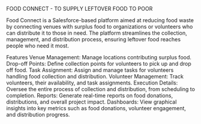 FOOD CONNECT - TO SUPPLY LEFTOVER FOOD TO POOR

Food Connect is a Salesforce-based platform aimed at reducing food waste by connecting venues with surplus food to organizations or volunteers who can distribute it to those in need. The platform streamlines the collection, management, and distribution process, ensuring leftover food reaches people who need it most.

Features
Venue Management: Manage locations contributing surplus food.
Drop-off Points: Define collection points for volunteers to pick up and drop off food.
Task Assignment: Assign and manage tasks for volunteers handling food collection and distribution.
Volunteer Management: Track volunteers, their availability, and task assignments.
Execution Details: Oversee the entire process of collection and distribution, from scheduling to completion.
Reports: Generate real-time reports on food donations, distributions, and overall project impact.
Dashboards: View graphical insights into key metrics such as food donations, volunteer engagement, and distribution progress.

